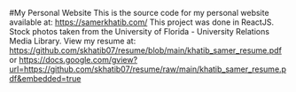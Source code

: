 #My Personal Website
This is the source code for my personal website available at: https://samerkhatib.com/
This project was done in ReactJS. Stock photos taken from the University of Florida - University Relations Media Library.
View my resume at:
https://github.com/skhatib07/resume/blob/main/khatib_samer_resume.pdf
or
https://docs.google.com/gview?url=https://github.com/skhatib07/resume/raw/main/khatib_samer_resume.pdf&embedded=true
